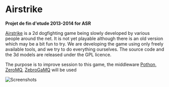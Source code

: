 Airstrike
=========

**Projet de fin d'etude 2013-2014 for ASR**

[Airstrike][1] is a 2d dogfighting game being slowly developed by various people around the net. 
It is not yet playable although there is an old version which may be a bit fun to try. 
We are developing the game using only freely available tools, and we try to do everything ourselves. 
The source code and the 3d models are released under the GPL licence.

The purpose is to improve session to this game, the middleware [Pothon][2], [ZeroMQ][3], [ZebroGaMQ][4] will be used

![Screenshots][5]

[1]: http://icculus.org/airstrike/
[2]: http://www.exitgames.com/
[3]: http://zeromq.org/
[4]: http://www.totem-games.org/?q=Communication%20Middleware
[5]: http://offload1.icculus.org/airstrike/screenshots/screenshot8.png


